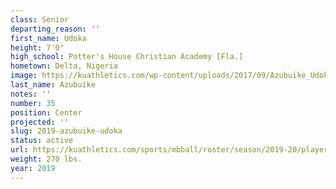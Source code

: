 ```yaml
---
class: Senior
departing_reason: ''
first_name: Udoka
height: 7'0"
high_school: Potter's House Christian Academy [Fla.]
hometown: Delta, Nigeria
image: https://kuathletics.com/wp-content/uploads/2017/09/Azubuike_Udoka-745x1024.jpg
last_name: Azubuike
notes: ''
number: 35
position: Center
projected: ''
slug: 2019-azubuike-udoka
status: active
url: https://kuathletics.com/sports/mbball/roster/season/2019-20/player/udoka-azubuike/
weight: 270 lbs.
year: 2019
---
```

